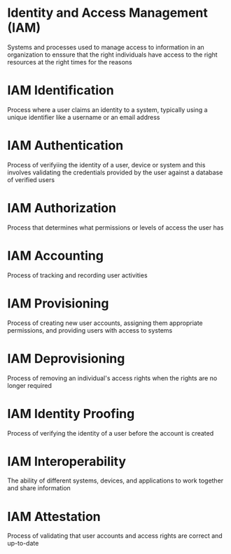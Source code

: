 # Identity and Access Management (IAM)

Systems and processes used to manage access to information in an organization to enssure that the right individuals have access to the right resources at the right times for the reasons

# IAM Identification

Process where a user claims an identity to a system, typically using a unique identifier like a username or an email address

# IAM Authentication

Process of verifyiing the identity of a user, device or system and this involves validating the credentials provided by the user against a database of verified users

# IAM Authorization

Process that determines what permissions or levels of access the user has

# IAM Accounting

Process of tracking and recording user activities

# IAM Provisioning

Process of creating new user accounts, assigning them appropriate permissions, and providing users with access to systems

# IAM Deprovisioning

Process of removing an individual's access rights when the rights are no longer required

# IAM Identity Proofing

Process of verifying the identity of a user before the account is created

# IAM Interoperability

The ability of different systems, devices, and applications to work together and share information

# IAM Attestation

Process of validating that user accounts and access rights are correct and up-to-date

